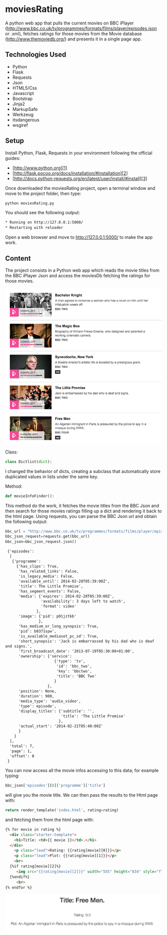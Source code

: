 moviesRating
============
A python web app that pulls the current movies on BBC iPlayer (http://www.bbc.co.uk/tv/programmes/formats/films/player/episodes.json or .xml), fetches
ratings for those movies from the Movie database (http://www.themoviedb.org/) and presents it
in a single page app.

## Technologies Used

* Python
* Flask
* Requests
* Json
* HTML5/Css
* Javascript
* Bootstrap
* Jinja2
* MarkupSafe
* Werkzeug
* itsdangerous
* wsgiref
 
## Setup
Install Python, Flask, Requests in your environment following the official guides: 

* [http://www.python.org][1]
* [http://flask.pocoo.org/docs/installation/#installation][2]
* [http://docs.python-requests.org/en/latest/user/install/#install][3]

Once downloaded the moviesRating project, open a terminal window and move to the project folder, then type: 
``` Bash
python moviesRating.py
``` 
You should see the following output:
``` Bash
* Running on http://127.0.0.1:5000/
* Restarting with reloader
``` 
Open a web browser and move to http://127.0.0.1:5000/ to make the app work.

## Content
The project consists in a Python web app which reads the movie titles from the BBC iPlayer Json 
and access the moviesDb fetching the ratings for those movies.

![My image](static/css/images/bbc_movies.png)

Class:
``` Python
class Dictlist(dict):
``` 
I changed the behavior of dicts, creating a subclass that automatically store duplicated values in lists under the same key.

Method:
``` Python
def movieInfoFinder():
``` 
This method do the work, it fetches the movie titles from the BBC Json and then search for those movies ratings filling up a dict and rendering it back to the html page.
Using requests, you can parse the BBC Json url and obtain the following output: 


``` Python
bbc_url = "http://www.bbc.co.uk/tv/programmes/formats/films/player/episodes.json"
bbc_json_request=requests.get(bbc_url)
bbc_json=bbc_json_request.json()
```    

```
 {'episodes': 
  [
   {'programme': 
     {'has_clips': True, 
      'has_related_links': False, 
      'is_legacy_media': False, 
      'available_until': 2014-02-28T05:39:00Z', 
      'title': The Little Promise', 
      'has_segment_events': False, 
      'media': {'expires': 2014-02-28T05:39:00Z', 
                'availability': 3 days left to watch', 
                'format': video'
              }, 
      'image': {'pid': p01jztkb'
               }, 
      'has_medium_or_long_synopsis': True, 
      'pid': b0371spw', 
      'is_available_mediaset_pc_sd': True, 
      'short_synopsis': 'Jack is embarrassed by his dad who is deaf and signs.', 
      'first_broadcast_date': '2013-07-19T05:30:00+01:00', 
      'ownership': {'service': 
                      {'type': 'tv', 
                       'id': 'bbc_two', 
                       'key': 'bbctwo', 
                       'title': 'BBC Two'
                      }
                   }, 
      'position': None, 
      'duration': 900, 
      'media_type': 'audio_video', 
      'type': episode', 
      'display_titles': {'subtitle': '',
                         'title': 'The Little Promise'
                        }, 
      'actual_start': '2014-02-21T05:40:00Z'
      }
    }
  ], 
  'total': 7, 
  'page': 1, 
  'offset': 0
 }
```
You can now access all the movie infos accessing to this data; for example typing:
``` Python
bbc_json['episodes'][0]['programme']['title']
```
will give you the movie title.
We can then pass the results to the Html page with:

``` Python
return render_template('index.html', rating=rating) 
```
and fetching them from the html page with:

``` html
{% for movie in rating %}
  <div class="starter-template">
    <h1>Title: <td>{{ movie }}</td>.</h1>
  </div>
    <p class="lead">Rating: {{rating[movie][0]}}</p>
    <p class="lead">Plot: {{rating[movie][1]}}</p>
    <br>
  {%if rating[movie][2]%}
     <img src="{{rating[movie][2]}}" width="555" height="834" style="float left">
  {%endif%}
     <br>
{% endfor %}
```

![My image](static/css/images/html_page.png)

[1]: http://www.python.org
[2]: http://flask.pocoo.org/docs/installation/#installation
[3]: http://docs.python-requests.org/en/latest/user/install/#install